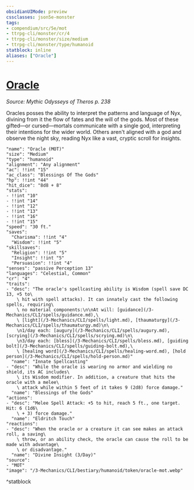 ```yaml
---
obsidianUIMode: preview
cssclasses: json5e-monster
tags:
- compendium/src/5e/mot
- ttrpg-cli/monster/cr/4
- ttrpg-cli/monster/size/medium
- ttrpg-cli/monster/type/humanoid
statblock: inline
aliases: ["Oracle"]
---
```

# [Oracle](3-Mechanics\CLI\bestiary\humanoid/oracle-mot.md)
*Source: Mythic Odysseys of Theros p. 238*  

Oracles posses the ability to interpret the patterns and language of Nyx, divining from it the flow of fates and the will of the gods. Most of these gifted—or cursed—mortals communicate with a single god, interpreting their intentions for the wider world. Others aren't aligned with a god and observe the night sky, reading Nyx like a vast, cryptic scroll for insights.

```statblock
"name": "Oracle (MOT)"
"size": "Medium"
"type": "humanoid"
"alignment": "Any alignment"
"ac": !!int "15"
"ac_class": "Blessings Of The Gods"
"hp": !!int "44"
"hit_dice": "8d8 + 8"
"stats":
- !!int "10"
- !!int "14"
- !!int "12"
- !!int "13"
- !!int "16"
- !!int "15"
"speed": "30 ft."
"saves":
  "Charisma": !!int "4"
  "Wisdom": !!int "5"
"skillsaves":
  "Religion": !!int "5"
  "Insight": !!int "5"
  "Persuasion": !!int "4"
"senses": "passive Perception 13"
"languages": "Celestial, Common"
"cr": "4"
"traits":
- "desc": "The oracle's spellcasting ability is Wisdom (spell save DC 13, +5 to\
    \ hit with spell attacks). It can innately cast the following spells, requiring\
    \ no material components:\n\nAt will: [guidance](/3-Mechanics/CLI/spells/guidance.md),\
    \ [light](/3-Mechanics/CLI/spells/light.md), [thaumaturgy](/3-Mechanics/CLI/spells/thaumaturgy.md)\n\
    \n1/day each: [augury](/3-Mechanics/CLI/spells/augury.md), [scrying](/3-Mechanics/CLI/spells/scrying.md)\n\
    \n3/day each: [bless](/3-Mechanics/CLI/spells/bless.md), [guiding bolt](/3-Mechanics/CLI/spells/guiding-bolt.md),\
    \ [healing word](/3-Mechanics/CLI/spells/healing-word.md), [hold person](/3-Mechanics/CLI/spells/hold-person.md)"
  "name": "Innate Spellcasting"
- "desc": "While the oracle is wearing no armor and wielding no shield, its AC includes\
    \ its Wisdom modifier. In addition, a creature that hits the oracle with a melee\
    \ attack while within 5 feet of it takes 9 (2d8) force damage."
  "name": "Blessings of the Gods"
"actions":
- "desc": "Melee Spell Attack: +5 to hit, reach 5 ft., one target. Hit: 6 (1d6\
    \ + 3) force damage."
  "name": "Eldritch Touch"
"reactions":
- "desc": "When the oracle or a creature it can see makes an attack roll, a saving\
    \ throw, or an ability check, the oracle can cause the roll to be made with advantage\
    \ or disadvantage."
  "name": "Divine Insight (3/Day)"
"source":
- "MOT"
"image": "/3-Mechanics/CLI/bestiary/humanoid/token/oracle-mot.webp"
```
^statblock